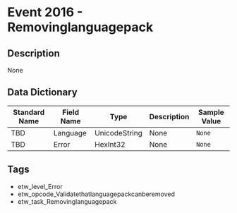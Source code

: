 # Event 2016 - Removinglanguagepack

## Description
None

## Data Dictionary
|Standard Name|Field Name|Type|Description|Sample Value|
|---|---|---|---|---|
|TBD|Language|UnicodeString|None|`None`|
|TBD|Error|HexInt32|None|`None`|

## Tags
* etw_level_Error
* etw_opcode_Validatethatlanguagepackcanberemoved
* etw_task_Removinglanguagepack